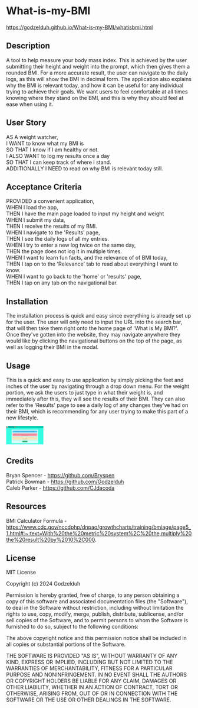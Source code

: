 # What-is-my-BMI

https://godzelduh.github.io/What-is-my-BMI/whatisbmi.html

## Description 
A tool to help measure your body mass index. 
This is achieved by the user submitting their height and weight into the prompt, which then gives them a rounded BMI.
For a more accurate result, the user can navigate to the daily logs, as this will show the BMI in decimal form.
The application also explains why the BMI is relevant today, and how it can be useful for any individual trying to achieve their goals.
We want users to feel comfortable at all times knowing where they stand on the BMI, and this is why they should feel at ease when using it.

## User Story

AS A weight watcher, 
<br>
I WANT to know what my BMI is
<br>
SO THAT I know if I am healthy or not.
<br>
I ALSO WANT to log my results once a day 
<br>
SO THAT I can keep track of where I stand.
<br>
ADDITIONALLY I NEED to read on why BMI is relevant today still.
<br>

## Acceptance Criteria 

PROVIDED a convenient application, 
<br>
WHEN I load the app, 
<br>
THEN I have the main page loaded to input my height and weight
<br>
WHEN I submit my data,
<br>
THEN I receive the results of my BMI.
<br>
WHEN I navigate to the 'Results' page,
<br>
THEN I see the daily logs of all my entries.
<br>
WHEN I try to enter a new log twice on the same day, 
<br>
THEN the page does not log it in multiple times.
<br>
WHEN I want to learn fun facts, and the relevance of of BMI today, 
<br>
THEN I tap on to the 'Relevance' tab to read about everything I want to know. 
<br>
WHEN I want to go back to the 'home' or 'results' page,
<br>
THEN I tap on any tab on the navigational bar.
<br>

## Installation 

The installation process is quick and easy since everything is already set up for the user. The user will only need to input the URL into the search bar, that will then take them right onto the home page of 'What is My BMI?'. Once they've gotten into the website, they may navigate anywhere they would like by clicking the navigational buttons on the top of the page, as well as logging their BMI in the modal. 

## Usage

This is a quick and easy to use application by simply picking the feet and inches of the user by navigating through a drop down menu. 
For the weight portion, we ask the users to just type in what their weight is, and immediately after this, they will see the results of their BMI.
They can also refer to the 'Results' page to see a daily log of any changes they've had on their BMI, which is recommending for any user trying to make this part of a new lifestyle.

<img src="Assets/images/BMIHomePAGE.png" alt="Image of Application" style="max-height: 50px;">

## Credits 
Bryan Spencer - https://github.com/Bryspen 
<br>
Patrick Bowman - https://github.com/Godzelduh
<br>
Caleb Parker - https://github.com/CJdacoda

## Resources 

BMI Calculator Formula - https://www.cdc.gov/nccdphp/dnpao/growthcharts/training/bmiage/page5_1.html#:~:text=With%20the%20metric%20system%2C%20the,multiply%20the%20result%20by%2010%2C000.

## License 

MIT License

Copyright (c) 2024 Godzelduh

Permission is hereby granted, free of charge, to any person obtaining a copy
of this software and associated documentation files (the "Software"), to deal
in the Software without restriction, including without limitation the rights
to use, copy, modify, merge, publish, distribute, sublicense, and/or sell
copies of the Software, and to permit persons to whom the Software is
furnished to do so, subject to the following conditions:

The above copyright notice and this permission notice shall be included in all
copies or substantial portions of the Software.

THE SOFTWARE IS PROVIDED "AS IS", WITHOUT WARRANTY OF ANY KIND, EXPRESS OR
IMPLIED, INCLUDING BUT NOT LIMITED TO THE WARRANTIES OF MERCHANTABILITY,
FITNESS FOR A PARTICULAR PURPOSE AND NONINFRINGEMENT. IN NO EVENT SHALL THE
AUTHORS OR COPYRIGHT HOLDERS BE LIABLE FOR ANY CLAIM, DAMAGES OR OTHER
LIABILITY, WHETHER IN AN ACTION OF CONTRACT, TORT OR OTHERWISE, ARISING FROM,
OUT OF OR IN CONNECTION WITH THE SOFTWARE OR THE USE OR OTHER DEALINGS IN THE
SOFTWARE.